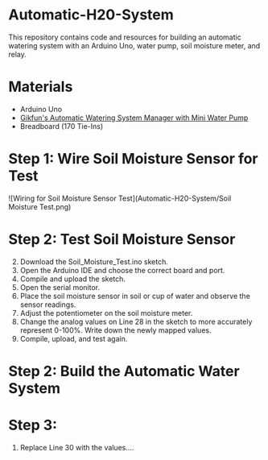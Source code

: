 # Automatic-H20-System
This repository contains code and resources for building an automatic watering system with an Arduino Uno, water pump, soil moisture meter, and relay. 
# Materials
- Arduino Uno
- [Gikfun's Automatic Watering System Manager with Mini Water Pump](http://www.gikfun.com/electronic-diy-kits-c-7/automatic-watering-system-manager-with-mini-water-pump-diy-kit-p-800.html)
- Breadboard (170 Tie-Ins)
# Step 1: Wire Soil Moisture Sensor for Test
![Wiring for Soil Moisture Sensor Test](Automatic-H20-System/Soil Moisture Test.png)
# Step 2: Test Soil Moisture Sensor
2. Download the Soil_Moisture_Test.ino sketch.
3. Open the Arduino IDE and choose the correct board and port.
4. Compile and upload the sketch.
5. Open the serial monitor.
6. Place the soil moisture sensor in soil or cup of water and observe the sensor readings.
7. Adjust the potentiometer on the soil moisture meter.
8. Change the analog values on Line 28 in the sketch to more accurately represent 0-100%. Write down the newly mapped values.
9. Compile, upload, and test again.
# Step 2: Build the Automatic Water System
# Step 3:
1. Replace Line 30 with the values....
